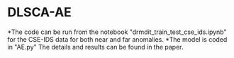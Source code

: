 # DLSCA-AE

*The code can be run from the notebook "drmdit_train_test_cse_ids.ipynb" for the CSE-IDS data for both near and far anomalies.
*The model is coded in "AE.py"
The details and results can be found in the paper.
